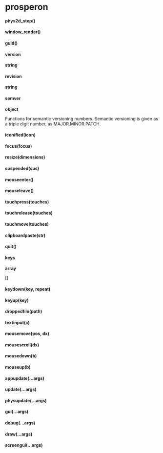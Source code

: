 # prosperon
#### phys2d_step()



#### window_render()



#### guid()



#### version
**string**



#### revision
**string**



#### semver
**object**

Functions for semantic versioning numbers. Semantic versioning is given as a triple digit number, as MAJOR.MINOR.PATCH.

#### iconified(icon)



#### focus(focus)



#### resize(dimensions)



#### suspended(sus)



#### mouseenter()



#### mouseleave()



#### touchpress(touches)



#### touchrelease(touches)



#### touchmove(touches)



#### clipboardpaste(str)



#### quit()



#### keys
**array**

[]

#### keydown(key, repeat)



#### keyup(key)



#### droppedfile(path)



#### textinput(c)



#### mousemove(pos, dx)



#### mousescroll(dx)



#### mousedown(b)



#### mouseup(b)



#### appupdate(...args)



#### update(...args)



#### physupdate(...args)



#### gui(...args)



#### debug(...args)



#### draw(...args)



#### screengui(...args)





